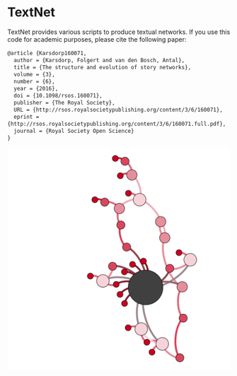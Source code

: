 # TextNet

TextNet provides various scripts to produce textual networks. If you use this code for academic purposes, please cite the following paper: 

```
@article {Karsdorp160071,
  author = {Karsdorp, Folgert and van den Bosch, Antal},
  title = {The structure and evolution of story networks},
  volume = {3},
  number = {6},
  year = {2016},
  doi = {10.1098/rsos.160071},
  publisher = {The Royal Society},
  URL = {http://rsos.royalsocietypublishing.org/content/3/6/160071},
  eprint = {http://rsos.royalsocietypublishing.org/content/3/6/160071.full.pdf},
  journal = {Royal Society Open Science}
}
```   

![](images/luck.gif)
